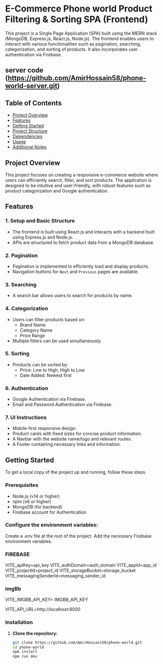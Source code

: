 # E-Commerce Phone world Product Filtering & Sorting SPA (Frontend)

This project is a Single Page Application (SPA) built using the MERN stack (MongoDB, Express.js, React.js, Node.js). The frontend enables users to interact with various functionalities such as pagination, searching, categorization, and sorting of products. It also incorporates user authentication via Firebase.

## server code (https://github.com/AmirHossain58/phone-world-server.git)

## Table of Contents
- [Project Overview](#project-overview)
- [Features](#features)
- [Getting Started](#getting-started)
- [Project Structure](#project-structure)
- [Dependencies](#dependencies)
- [Usage](#usage)
- [Additional Notes](#additional-notes)

## Project Overview

This project focuses on creating a responsive e-commerce website where users can efficiently search, filter, and sort products. The application is designed to be intuitive and user-friendly, with robust features such as product categorization and Google authentication.

## Features

### 1. Setup and Basic Structure
- The frontend is built using React.js and interacts with a backend built using Express.js and Node.js.
- APIs are structured to fetch product data from a MongoDB database.

### 2. Pagination
- Pagination is implemented to efficiently load and display products.
- Navigation buttons for `Next` and `Previous` pages are available.

### 3. Searching
- A search bar allows users to search for products by name.

### 4. Categorization
- Users can filter products based on:
  - Brand Name
  - Category Name
  - Price Range
- Multiple filters can be used simultaneously.

### 5. Sorting
- Products can be sorted by:
  - Price: Low to High, High to Low
  - Date Added: Newest first

### 6. Authentication
- Google Authentication via Firebase.
- Email and Password Authentication via Firebase.

### 7. UI Instructions
- Mobile-first responsive design.
- Product cards with fixed sizes for concise product information.
- A Navbar with the website name/logo and relevant routes.
- A Footer containing necessary links and information.


## Getting Started

To get a local copy of the project up and running, follow these steps.

### Prerequisites

- Node.js (v14 or higher)
- npm (v6 or higher)
- MongoDB (for backend)
- Firebase account for Authentication

### Configure the environment variables:

Create a .env file at the root of the project.
Add the necessary Firebase environment variables.

### FIREBASE
VITE_apiKey=api_key
VITE_authDomain=auth_domain
VITE_appId=app_id
VITE_projectId=project_id
VITE_storageBucket=storage_bucket
VITE_messagingSenderId=messaging_sender_id
### imgBb
VITE_IMGBB_API_KEY= IMGBB_API_KEY

VITE_API_URL=http://localhost:8000


### Installation

1. **Clone the repository:**

   ```bash
   git clone https://github.com/AmirHossain58/phone-world.git
   cd phone-world
   npm install
   npm run dev
